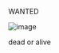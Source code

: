 

WANTED

![image](https://github.com/user-attachments/assets/6c06d19d-76e3-4e65-ba73-750a0a18d83c)

dead or alive




<!---
Chichiwenk/Chichiwenk is a ✨ special ✨ repository because its `README.md` (this file) appears on your GitHub profile.
You can click the Preview link to take a look at your changes.
--->
